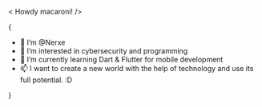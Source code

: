 
< Howdy macaroni! />

{
- 👋 I’m @Nerxe
- 👀 I’m interested in cybersecurity and programming
- 🌱 I’m currently learning Dart & Flutter for mobile development
- 📫 I want to create a new world with the help of technology and use its full potential. :D
 
 }
<!---
Nerxe/Nerxe is a ✨ special ✨ repository because its `README.md` (this file) appears on your GitHub profile.
You can click the Preview link to take a look at your changes.
--->
